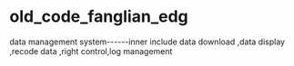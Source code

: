 # old_code_fanglian_edg
data  management  system------inner  include  data download  ,data  display  ,recode  data ,right control,log management
